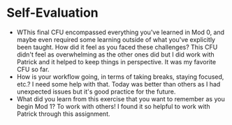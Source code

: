 # Self-Evaluation

- WThis final CFU encompassed everything you've learned in Mod 0, and maybe even required some learning outside of what you've explicitly been taught. How did it feel as you faced these challenges?
This CFU didn't feel as overwhelming as the other ones did but I did work with Patrick and it helped to keep things in perspective. It was my favorite CFU so far.
- How is your workflow going, in terms of taking breaks, staying focused, etc.?
I need some help with that. Today was better than others as I had unexpected issues but it's good practice for the future. 
- What did you learn from this exercise that you want to remember as you begin Mod 1?
To work with others! I found it so helpful to work with Patrick through this assignment. 